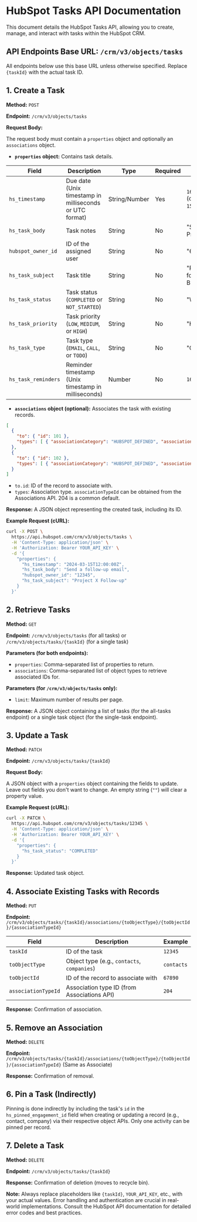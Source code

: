 # HubSpot Tasks API Documentation

This document details the HubSpot Tasks API, allowing you to create, manage, and interact with tasks within the HubSpot CRM.

## API Endpoints Base URL: `/crm/v3/objects/tasks`

All endpoints below use this base URL unless otherwise specified.  Replace `{taskId}` with the actual task ID.


## 1. Create a Task

**Method:** `POST`

**Endpoint:** `/crm/v3/objects/tasks`

**Request Body:**

The request body must contain a `properties` object and optionally an `associations` object.

* **`properties` object:**  Contains task details.

| Field             | Description                                                              | Type             | Required | Example                               |
|----------------------|--------------------------------------------------------------------------|-----------------|----------|---------------------------------------|
| `hs_timestamp`      | Due date (Unix timestamp in milliseconds or UTC format)                   | String/Number   | Yes      | `1678886400000` (or `2023-03-15T00:00:00Z`) |
| `hs_task_body`       | Task notes                                                              | String           | No       | "Send Proposal"                       |
| `hubspot_owner_id`   | ID of the assigned user                                                  | String           | No       | "64492917"                           |
| `hs_task_subject`    | Task title                                                              | String           | No       | "Follow-up for Brian Buyer"          |
| `hs_task_status`     | Task status (`COMPLETED` or `NOT_STARTED`)                               | String           | No       | "WAITING"                             |
| `hs_task_priority`   | Task priority (`LOW`, `MEDIUM`, or `HIGH`)                              | String           | No       | "HIGH"                               |
| `hs_task_type`       | Task type (`EMAIL`, `CALL`, or `TODO`)                                   | String           | No       | "CALL"                               |
| `hs_task_reminders`  | Reminder timestamp (Unix timestamp in milliseconds)                      | Number           | No       | `1678886400000`                       |


* **`associations` object (optional):** Associates the task with existing records.

```json
[
  {
    "to": { "id": 101 },
    "types": [ { "associationCategory": "HUBSPOT_DEFINED", "associationTypeId": 204 } ]
  },
  {
    "to": { "id": 102 },
    "types": [ { "associationCategory": "HUBSPOT_DEFINED", "associationTypeId": 204 } ]
  }
]
```

* `to.id`: ID of the record to associate with.
* `types`: Association type.  `associationTypeId` can be obtained from the Associations API.  204 is a common default.


**Response:**  A JSON object representing the created task, including its ID.


**Example Request (cURL):**

```bash
curl -X POST \
  https://api.hubspot.com/crm/v3/objects/tasks \
  -H 'Content-Type: application/json' \
  -H 'Authorization: Bearer YOUR_API_KEY' \
  -d '{
    "properties": {
      "hs_timestamp": "2024-03-15T12:00:00Z",
      "hs_task_body": "Send a follow-up email",
      "hubspot_owner_id": "12345",
      "hs_task_subject": "Project X Follow-up"
    }
  }'
```


## 2. Retrieve Tasks

**Method:** `GET`

**Endpoint:** `/crm/v3/objects/tasks` (for all tasks) or `/crm/v3/objects/tasks/{taskId}` (for a single task)

**Parameters (for both endpoints):**

* `properties`: Comma-separated list of properties to return.
* `associations`: Comma-separated list of object types to retrieve associated IDs for.


**Parameters (for `/crm/v3/objects/tasks` only):**

* `limit`: Maximum number of results per page.


**Response:**  A JSON object containing a list of tasks (for the all-tasks endpoint) or a single task object (for the single-task endpoint).


## 3. Update a Task

**Method:** `PATCH`

**Endpoint:** `/crm/v3/objects/tasks/{taskId}`

**Request Body:**

A JSON object with a `properties` object containing the fields to update.  Leave out fields you don't want to change.  An empty string (`""`) will clear a property value.

**Example Request (cURL):**

```bash
curl -X PATCH \
  https://api.hubspot.com/crm/v3/objects/tasks/12345 \
  -H 'Content-Type: application/json' \
  -H 'Authorization: Bearer YOUR_API_KEY' \
  -d '{
    "properties": {
      "hs_task_status": "COMPLETED"
    }
  }'
```

**Response:**  Updated task object.


## 4. Associate Existing Tasks with Records

**Method:** `PUT`

**Endpoint:** `/crm/v3/objects/tasks/{taskId}/associations/{toObjectType}/{toObjectId}/{associationTypeId}`

| Field           | Description                                  | Example      |
|-----------------|----------------------------------------------|---------------|
| `taskId`        | ID of the task                              | `12345`       |
| `toObjectType`  | Object type (e.g., `contacts`, `companies`) | `contacts`    |
| `toObjectId`    | ID of the record to associate with           | `67890`       |
| `associationTypeId` | Association type ID (from Associations API) | `204`         |


**Response:**  Confirmation of association.


## 5. Remove an Association

**Method:** `DELETE`

**Endpoint:** `/crm/v3/objects/tasks/{taskId}/associations/{toObjectType}/{toObjectId}/{associationTypeId}`  (Same as Associate)

**Response:** Confirmation of removal.


## 6. Pin a Task (Indirectly)

Pinning is done indirectly by including the task's `id` in the `hs_pinned_engagement_id` field when creating or updating a record (e.g., contact, company) via their respective object APIs. Only one activity can be pinned per record.


## 7. Delete a Task

**Method:** `DELETE`

**Endpoint:** `/crm/v3/objects/tasks/{taskId}`

**Response:** Confirmation of deletion (moves to recycle bin).


**Note:**  Always replace placeholders like `{taskId}`, `YOUR_API_KEY`, etc., with your actual values.  Error handling and authentication are crucial in real-world implementations.  Consult the HubSpot API documentation for detailed error codes and best practices.
